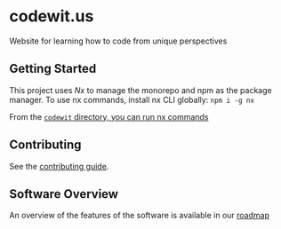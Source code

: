 # codewit.us
Website for learning how to code from unique perspectives

## Getting Started

This project uses *Nx* to manage the monorepo and npm as the package manager. To use nx commands, install nx CLI globally:
`npm i -g nx`

From the [`codewit` directory, you can run nx commands](codewit/)


## Contributing

See the [contributing guide](CONTRIBUTING.md).

## Software Overview

An overview of the features of the software is available in our [roadmap](ROADMAP.md)